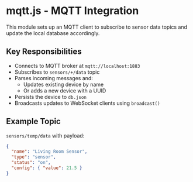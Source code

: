 
# mqtt.js - MQTT Integration

This module sets up an MQTT client to subscribe to sensor data topics and update the local database accordingly.

## Key Responsibilities

- Connects to MQTT broker at `mqtt://localhost:1883`
- Subscribes to `sensors/+/data` topic
- Parses incoming messages and:
  - Updates existing device by name
  - Or adds a new device with a UUID
- Persists the device to `db.json`
- Broadcasts updates to WebSocket clients using `broadcast()`

## Example Topic

`sensors/temp/data` with payload:
```json
{
  "name": "Living Room Sensor",
  "type": "sensor",
  "status": "on",
  "config": { "value": 21.5 }
}
```
